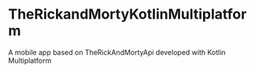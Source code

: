 # TheRickandMortyKotlinMultiplatform
A mobile app based on TheRickAndMortyApi developed with Kotlin Multiplatform
